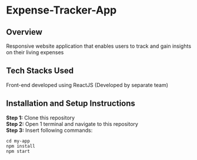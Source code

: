 # Expense-Tracker-App

## Overview
Responsive website application that enables users to track and gain insights on their living expenses

## Tech Stacks Used
Front-end developed using ReactJS (Developed by separate team) <br/>

## Installation and Setup Instructions
**Step 1:** Clone this repository <br/>
**Step 2:** Open 1 terminal and navigate to this repository <br/>
**Step 3:** Insert following commands:
```
cd my-app
npm install
npm start
```

